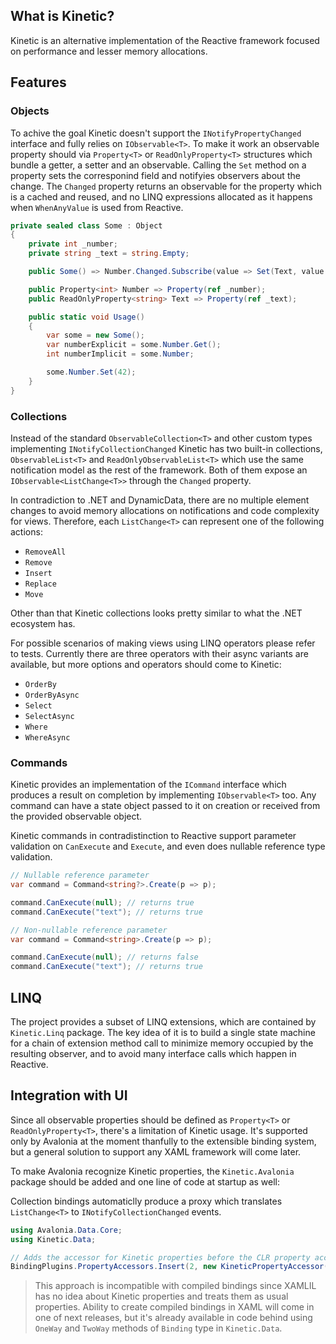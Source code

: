 ## What is Kinetic?

Kinetic is an alternative implementation of the Reactive framework focused on performance and lesser memory allocations.

## Features

### Objects

To achive the goal Kinetic doesn't support the `INotifyPropertyChanged` interface and fully relies on `IObservable<T>`. To make it work an observable property should via `Property<T>` or `ReadOnlyProperty<T>` structures which bundle a getter, a setter and an observable. Calling the `Set` method on a property sets the corresponind field and notifyies observers about the change. The `Changed` property returns an observable for the property which is a cached and reused, and no LINQ expressions allocated as it happens when `WhenAnyValue` is used from Reactive.

```csharp
private sealed class Some : Object
{
    private int _number;
    private string _text = string.Empty;

    public Some() => Number.Changed.Subscribe(value => Set(Text, value.ToString()));

    public Property<int> Number => Property(ref _number);
    public ReadOnlyProperty<string> Text => Property(ref _text);

    public static void Usage()
    {
        var some = new Some();
        var numberExplicit = some.Number.Get();
        int numberImplicit = some.Number;

        some.Number.Set(42);
    }
}
```

### Collections

Instead of the standard `ObservableCollection<T>` and other custom types implementing `INotifyCollectionChanged` Kinetic has two built-in collections, `ObservableList<T>` and `ReadOnlyObservableList<T>` which use the same notification model as the rest of the framework. Both of them expose an `IObservable<ListChange<T>>` through  the `Changed` property.

In contradiction to .NET and DynamicData, there are no multiple element changes to avoid memory allocations on notifications and code complexity for views. Therefore, each `ListChange<T>` can represent one of the following actions:

* `RemoveAll`
* `Remove`
* `Insert`
* `Replace`
* `Move`

Other than that Kinetic collections looks pretty similar to what the .NET ecosystem has.

For possible scenarios of making views using LINQ operators please refer to tests. Currently there are three operators with their async variants are available, but more options and operators should come to Kinetic:

* `OrderBy`
* `OrderByAsync`
* `Select`
* `SelectAsync`
* `Where`
* `WhereAsync`

### Commands

Kinetic provides an implementation of the `ICommand` interface which produces a result on completion by implementing `IObservable<T>` too. Any command can have a state object passed to it on creation or received from the provided observable object.

Kinetic commands in contradistinction to Reactive support parameter validation on `CanExecute` and `Execute`, and even does nullable reference type validation.

```csharp
// Nullable reference parameter
var command = Command<string?>.Create(p => p);

command.CanExecute(null); // returns true
command.CanExecute("text"); // returns true

// Non-nullable reference parameter
var command = Command<string>.Create(p => p);

command.CanExecute(null); // returns false
command.CanExecute("text"); // returns true
```

## LINQ

The project provides a subset of LINQ extensions, which are contained by `Kinetic.Linq` package. The key idea of it is to build a single state machine for a chain of extension method call to minimize memory occupied by the resulting observer, and to avoid many interface calls which happen in Reactive.

## Integration with UI

Since all observable properties should be defined as `Property<T>` or `ReadOnlyProperty<T>`, there's a limitation of Kinetic usage. It's supported only by Avalonia at the moment thanfully to the extensible binding system, but a general solution to support any XAML framework will come later.

To make Avalonia recognize Kinetic properties, the `Kinetic.Avalonia` package should be added and one line of code at startup as well:

Collection bindings automaticlly produce a proxy which translates `ListChange<T>` to `INotifyCollectionChanged` events.

```csharp
using Avalonia.Data.Core;
using Kinetic.Data;

// Adds the accessor for Kinetic properties before the CLR property accessor  
BindingPlugins.PropertyAccessors.Insert(2, new KineticPropertyAccessor());
```

> This approach is incompatible with compiled bindings since XAMLIL has no idea about Kinetic properties and treats them as usual properties. Ability to create compiled bindings in XAML will come in one of next releases, but it's already available in code behind using `OneWay` and `TwoWay` methods of `Binding` type in `Kinetic.Data`.